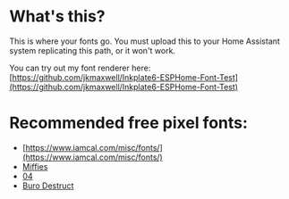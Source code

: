 # What's this?

This is where your fonts go. You must upload this to your Home Assistant
system replicating this path, or it won't work.

You can try out my font renderer here:
[https://github.com/jkmaxwell/Inkplate6-ESPHome-Font-Test](https://github.com/jkmaxwell/Inkplate6-ESPHome-Font-Test)


# Recommended free pixel fonts:
- [https://www.iamcal.com/misc/fonts/](https://www.iamcal.com/misc/fonts/)
- [Miffies](http://mfs.jp.org/)
- [04](http://www.04.jp.org/)
- [Buro Destruct](https://www.typedifferent.com/)
